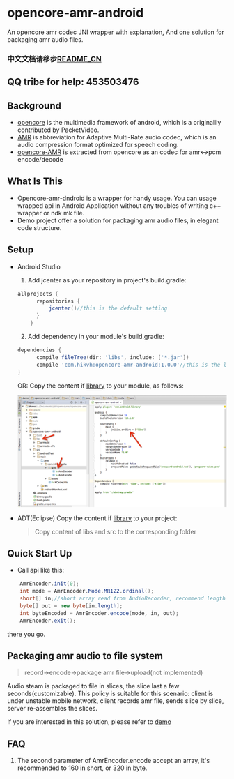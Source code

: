 opencore-amr-android
====================

An opencore amr codec JNI wrapper with explanation,
And one solution for packaging amr audio files.

### 中文文档请移步[README_CN](README_CN.md)
## QQ tribe for help: 453503476

## Background
- [opencore][1] is the multimedia framework of android, which is a originallly contributed by PacketVideo.
- [AMR][2] is abbreviation for Adaptive Multi-Rate audio codec, which is an audio compression format optimized for speech coding.
- [opencore-AMR][3] is extracted from opencore as an codec for amr<->pcm encode/decode

## What Is This
- Opencore-amr-dndroid is a wrapper for handy usage. You can usage wrapped api in Android Application without any troubles of writing c++ wrapper or ndk mk file.
- Demo project offer a solution for packaging amr audio files, in elegant code structure.

## Setup
- Android Studio

  1. Add jcenter as your repository in project's build.gradle:
  ```gradle
  allprojects {
        repositories {
            jcenter()//this is the default setting
        }
      }
  ```
  2. Add dependency in your module's build.gradle:
  ```gradle
  dependencies {
        compile fileTree(dir: 'libs', include: ['*.jar'])
        compile 'com.hikvh:opencore-amr-android:1.0.0'//this is the lib
  }
  ```

  OR: Copy the content if [library](library/) to your module, as follows:

  ![Integration](screenshot/android_studio_integration.png)

- ADT(Eclipse)
  Copy the content if [library](library/) to your project:
  > Copy content of libs and src to the corresponding folder

## Quick Start Up
- Call api like this:

``` java
    AmrEncoder.init(0);
    int mode = AmrEncoder.Mode.MR122.ordinal();
    short[] in;//short array read from AudioRecorder, recommend length 160
    byte[] out = new byte[in.length];
    int byteEncoded = AmrEncoder.encode(mode, in, out);
    AmrEncoder.exit();
```
there you go.

## Packaging amr audio to file system
> record->encode->package amr file->upload(not implemented)

Audio steam is packaged to file in slices, the slice last a few seconds(customizable). This policy is suitable for this scenario: client is under unstable mobile network, client records amr file, sends slice by slice, server re-assembles the slices.

If you are interested in this solution, please refer to [demo](demo/)


## FAQ
1. The second parameter of AmrEncoder.encode accept an array, it's recommended to 160 in short, or 320 in byte.

  [1]: https://github.com/android/platform_external_opencore
  [2]: http://en.wikipedia.org/wiki/Adaptive_Multi-Rate_audio_codec
  [3]: http://opencore-amr.sourceforge.net/
